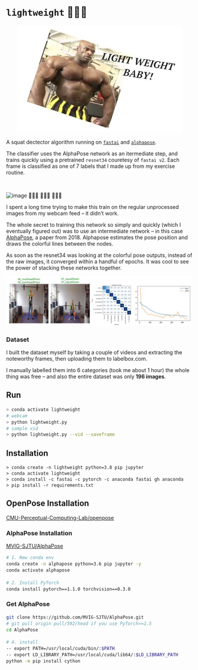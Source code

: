 
# `lightweight` 💪🎯💪

<p align="center">
  <img src="https://raw.githubusercontent.com/lukexyz/lightweight/master/media/ronnie_catchphrase.JPG">
</p>

A squat dectector algorithm running on [`fastai`](https://github.com/fastai/fastai) and [`alphapose`](https://github.com/MVIG-SJTU/AlphaPose). 

The classifier uses the AlphaPose network as an itermediate step, and trains quickly using a pretrained `resnet34` couretesy of `fastai v2`. Each frame is classified as one of 7 labels that I made up from my exercise routine. 

</br>  

![image](https://github.com/lukexyz/lightweight/blob/master/media/lw_demo_small.gif?raw=true)
💪😬💪 💪😙💪 💪🤪💪
</br>  

I spent a long time trying to make this train on the regular unprocessed images from my webcam feed – it didn’t work.

The whole secret to training this network so simply and quickly (which I eventually figured out) was to use an intermediate network – in this case [AlphaPose](https://github.com/MVIG-SJTU/AlphaPose), a paper from 2018. Alphapose estimates the pose position and draws the colorful lines between the nodes.

As soon as the resnet34 was looking at the colorful pose outputs, instead of the raw images, it converged within a handful of epochs. It was cool to see the power of stacking these networks together.


![image](https://github.com/lukexyz/lightweight/blob/master/media/training_results.JPG?raw=true)


### Dataset
I built the dataset myself by taking a couple of videos and extracting the noteworthy frames, then uploading them to labelbox.com.

I manually labelled them into 6 categories (took me about 1 hour) the whole thing was free – and also the entire dataset was only **196 images**.

## Run
```sh
> conda activate lightweight
# webcam
> python lightweight.py 
# sample vid 
> python lightweight.py --vid --saveframe
```


## Installation

```
> conda create -n lightweight python=3.8 pip jupyter
> conda activate lightweight
> conda install -c fastai -c pytorch -c anaconda fastai gh anaconda
> pip install -r requirements.txt
```





## OpenPose Installation

[CMU-Perceptual-Computing-Lab/openpose](https://github.com/CMU-Perceptual-Computing-Lab/openpose/blob/master/doc/installation/0_index.md#operating-systems-requirements-and-dependencies)

### AlphaPose Installation
[MVIG-SJTU/AlphaPose](https://github.com/MVIG-SJTU/AlphaPose/blob/master/docs/INSTALL.md)
```sh
# 1. New conda env
conda create -n alphapose python=3.6 pip jupyter -y
conda activate alphapose

# 2. Install PyTorch
conda install pytorch==1.1.0 torchvision==0.3.0
```

### Get AlphaPose
```sh
git clone https://github.com/MVIG-SJTU/AlphaPose.git
# git pull origin pull/592/head if you use PyTorch>=1.5
cd AlphaPose

# 4. install
-- export PATH=/usr/local/cuda/bin/:$PATH
-- export LD_LIBRARY_PATH=/usr/local/cuda/lib64/:$LD_LIBRARY_PATH
python -m pip install cython
```
